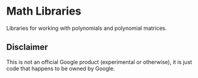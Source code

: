 # Math Libraries

Libraries for working with polynomials and polynomial matrices.

## Disclaimer

This is not an official Google product (experimental or otherwise), it is just
code that happens to be owned by Google.
